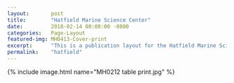 ```yaml
---
layout:       post
title:        "Hatfield Marine Science Center"
date:         2018-02-14 00:00:00 -0800
categories:   Page-Layout
featured-img: MH0413-Cover-print
excerpt:      "This is a publication layout for the Hatfield Marine Science Center The science center releases a quarterly journal discussing their current research findings."
permalink:    "hatfield"
---
```


{% include image.html
	name="MH0212 table print.jpg"
%}
